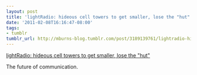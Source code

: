 ```yaml
---
layout: post
title: 'lightRadio: hideous cell towers to get smaller, lose the "hut"'
date: '2011-02-08T16:16:47-08:00'
tags:
- tumblr
tumblr_url: http://mburns-blog.tumblr.com/post/3189139761/lightradio-hideous-cell-towers-to-get-smaller
---
```

<a href="http://arstechnica.com/gadgets/news/2011/02/lightradio-hideous-cell-towers-to-get-smaller-lose-the-hut.ars">lightRadio: hideous cell towers to get smaller, lose the "hut"</a>

The future of communication.

